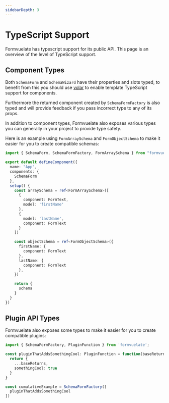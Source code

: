 ```yaml
---
sidebarDepth: 3
---
```


# TypeScript Support <Badge text="3.3" type="warning" vertical="middle" />

Formvuelate has typescript support for its public API. This page is an overview of the level of TypeScript support.

## Component Types

Both `SchemaForm` and `SchemaWizard` have their properties and slots typed, to benefit from this you should use [volar](https://github.com/johnsoncodehk/volar) to enable template TypeScript support for components.

Furthermore the returned component created by `SchemaFormFactory` is also typed and will provide feedback if you pass incorrect type to any of its props.

In addition to component types, Formvuelate also exposes various types you can generally in your project to provide type safety.

Here is an example using `FormArraySchema` and `FormObjectSchema` to make it easier for you to create compatible schemas:

```ts
import { SchemaForm, SchemaFormFactory, FormArraySchema } from "formvuelate";

export default defineComponent({
  name: "App",
  components: {
    SchemaForm
  },
  setup() {
    const arraySchema = ref<FormArraySchema>([
      {
        component: FormText,
        model: 'firstName'
      },
      {
        model: 'lastName',
        component: FormText
      }
    ])

    const objectSchema = ref<FormObjectSchema>({
      firstName: {
        component: FormText
      },
      lastName: {
        component: FormText
      },
    })

    return {
      schema
    }
  }
})
```

## Plugin API Types

Formvuelate also exposes some types to make it easier for you to create compatible plugins:

```ts
import { SchemaFormFactory, PluginFunction } from 'formvuelate';

const pluginThatAddsSomethingCool: PluginFunction = function(baseReturns) {
  return {
    ...baseReturns,
    somethingCool: true
  }
}

const cumulativeExample = SchemaFormFactory([
  pluginThatAddsSomethingCool
])
```
